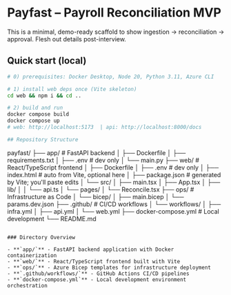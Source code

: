 # Payfast – Payroll Reconciliation MVP

This is a minimal, demo-ready scaffold to show ingestion → reconciliation → approval. Flesh out details post-interview.

## Quick start (local)

```bash
# 0) prerequisites: Docker Desktop, Node 20, Python 3.11, Azure CLI

# 1) install web deps once (Vite skeleton)
cd web && npm i && cd ..

# 2) build and run
docker compose build
docker compose up
# web: http://localhost:5173  | api: http://localhost:8000/docs

## Repository Structure

```
payfast/
├── app/                    # FastAPI backend
│   ├── Dockerfile
│   ├── requirements.txt
│   ├── .env               # dev only
│   └── main.py
├── web/                    # React/TypeScript frontend
│   ├── Dockerfile
│   ├── .env               # dev only
│   ├── index.html         # auto from Vite, optional here
│   ├── package.json       # generated by Vite; you'll paste edits
│   └── src/
│       ├── main.tsx
│       ├── App.tsx
│       ├── lib/
│       │   └── api.ts
│       └── pages/
│           └── Reconcile.tsx
├── ops/                    # Infrastructure as Code
│   └── bicep/
│       ├── main.bicep
│       └── params.dev.json
├── .github/                # CI/CD workflows
│   └── workflows/
│       ├── infra.yml
│       ├── api.yml
│       └── web.yml
├── docker-compose.yml      # Local development
└── README.md
```

### Directory Overview

- **`app/`** - FastAPI backend application with Docker containerization
- **`web/`** - React/TypeScript frontend built with Vite
- **`ops/`** - Azure Bicep templates for infrastructure deployment
- **`.github/workflows/`** - GitHub Actions CI/CD pipelines
- **`docker-compose.yml`** - Local development environment orchestration